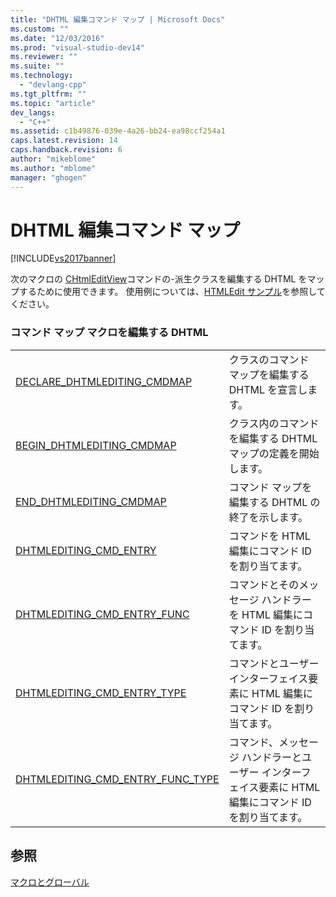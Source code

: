 ```yaml
---
title: "DHTML 編集コマンド マップ | Microsoft Docs"
ms.custom: ""
ms.date: "12/03/2016"
ms.prod: "visual-studio-dev14"
ms.reviewer: ""
ms.suite: ""
ms.technology: 
  - "devlang-cpp"
ms.tgt_pltfrm: ""
ms.topic: "article"
dev_langs: 
  - "C++"
ms.assetid: c1b49876-039e-4a26-bb24-ea98ccf254a1
caps.latest.revision: 14
caps.handback.revision: 6
author: "mikeblome"
ms.author: "mblome"
manager: "ghogen"
---
```

# DHTML 編集コマンド マップ
[!INCLUDE[vs2017banner](../../assembler/inline/includes/vs2017banner.md)]

次のマクロの [CHtmlEditView](../../mfc/reference/chtmleditview-class.md)コマンドの\-派生クラスを編集する DHTML をマップするために使用できます。  使用例については、[HTMLEdit サンプル](../../top/visual-cpp-samples.md)を参照してください。  
  
### コマンド マップ マクロを編集する DHTML  
  
|||  
|-|-|  
|[DECLARE\_DHTMLEDITING\_CMDMAP](../Topic/DECLARE_DHTMLEDITING_CMDMAP.md)|クラスのコマンド マップを編集する DHTML を宣言します。|  
|[BEGIN\_DHTMLEDITING\_CMDMAP](../Topic/BEGIN_DHTMLEDITING_CMDMAP.md)|クラス内のコマンドを編集する DHTML マップの定義を開始します。|  
|[END\_DHTMLEDITING\_CMDMAP](../Topic/END_DHTMLEDITING_CMDMAP.md)|コマンド マップを編集する DHTML の終了を示します。|  
|[DHTMLEDITING\_CMD\_ENTRY](../Topic/DHTMLEDITING_CMD_ENTRY.md)|コマンドを HTML 編集にコマンド ID を割り当てます。|  
|[DHTMLEDITING\_CMD\_ENTRY\_FUNC](../Topic/DHTMLEDITING_CMD_ENTRY_FUNC.md)|コマンドとそのメッセージ ハンドラーを HTML 編集にコマンド ID を割り当てます。|  
|[DHTMLEDITING\_CMD\_ENTRY\_TYPE](../Topic/DHTMLEDITING_CMD_ENTRY_TYPE.md)|コマンドとユーザー インターフェイス要素に HTML 編集にコマンド ID を割り当てます。|  
|[DHTMLEDITING\_CMD\_ENTRY\_FUNC\_TYPE](../Topic/DHTMLEDITING_CMD_ENTRY_FUNC_TYPE.md)|コマンド、メッセージ ハンドラーとユーザー インターフェイス要素に HTML 編集にコマンド ID を割り当てます。|  
  
## 参照  
 [マクロとグローバル](../../mfc/reference/mfc-macros-and-globals.md)